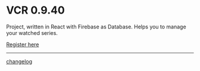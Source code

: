 # VCR 0.9.40

Project, written in React with Firebase as Database.
Helps you to manage your watched series.

[Register here](http://tv.slyox.de/)

---

[changelog](https://github.com/Sly321/vcr/blob/master/changelog.md)